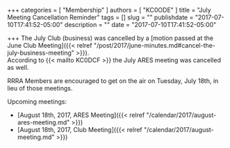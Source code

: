 +++
categories = [ "Membership" ]
authors = [ "KC0ODE" ]
title = "July Meeting Cancellation Reminder"
tags = []
slug = ""
publishdate = "2017-07-10T17:41:52-05:00"
description = ""
date = "2017-07-10T17:41:52-05:00"

+++
The July Club (business) was cancelled by a
[motion passed at the June Club Meeting]({{< relref "/post/2017/june-minutes.md#cancel-the-july-business-meeting" >}}).  
According to {{< mailto KC0DCF >}} the July ARES meeting was cancelled as well.

RRRA Members are encouraged to get on the air on Tuesday, July 18th, in lieu
of those meetings.
<!--more-->

Upcoming meetings:

* [August 18th, 2017, ARES Meeting]({{< relref "/calendar/2017/august-ares-meeting.md" >}})
* [August 18th, 2017, Club Meeting]({{< relref "/calendar/2017/august-meeting.md" >}})

